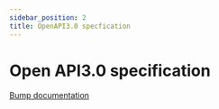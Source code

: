 ```yaml
---
sidebar_position: 2
title: OpenAPI3.0 specfication
--- 
```


# Open API3.0 specification

[Bump documentation](https://bump.sh/raphael/doc/pwa-cash-manager/operation/operation-register)